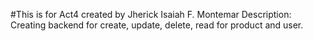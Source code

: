 #This is for Act4 created by Jherick Isaiah F. Montemar
Description: Creating backend for create, update, delete, read for product and user.